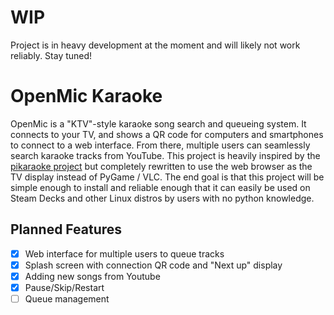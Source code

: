 # WIP

Project is in heavy development at the moment and will likely not work reliably. Stay tuned!

# OpenMic Karaoke

OpenMic is a "KTV"-style karaoke song search and queueing system. It connects to your TV, and shows a QR code for computers and smartphones to connect to a web interface. From there, multiple users can seamlessly search karaoke tracks from YouTube. This project is heavily inspired by the [pikaraoke project](https://github.com/vicwomg/pikaraoke) but completely rewritten to use the web browser as the TV display instead of PyGame / VLC. The end goal is that this project will be simple enough to install and reliable enough that it can easily be used on Steam Decks and other Linux distros by users with no python knowledge.

## Planned Features

- [x] Web interface for multiple users to queue tracks
- [x] Splash screen with connection QR code and "Next up" display
- [x] Adding new songs from Youtube
- [x] Pause/Skip/Restart
- [ ] Queue management
